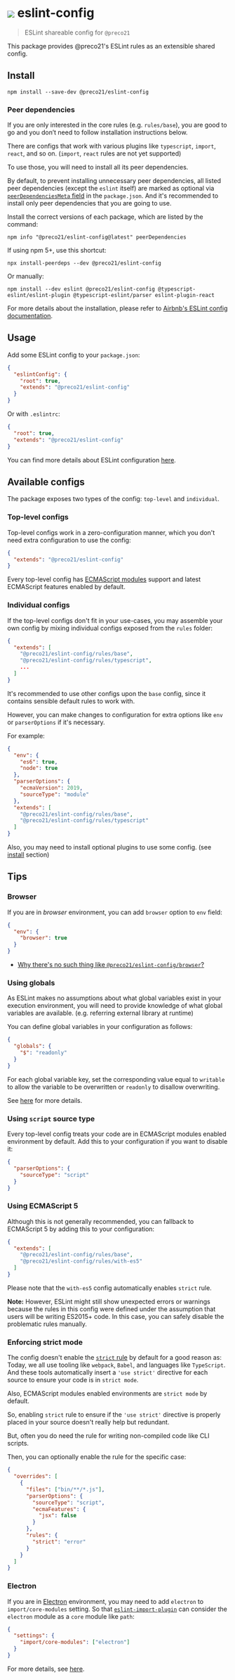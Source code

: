 # [<img src="https://github.com/preco21/eslint-config/blob/main/media/logo.svg?raw=true" align="center" />](https://github.com/preco21/eslint-config) eslint-config

> ESLint shareable config for `@preco21`

This package provides @preco21's ESLint rules as an extensible shared config.

## Install

```shell
npm install --save-dev @preco21/eslint-config
```

### Peer dependencies

If you are only interested in the core rules (e.g. `rules/base`), you are good to go and you don’t need to follow installation instructions below.

There are configs that work with various plugins like `typescript`, `import`, `react`, and so on. (`import`, `react` rules are not yet supported)

To use those, you will need to install all its peer dependencies.

By default, to prevent installing unnecessary peer dependencies, all listed peer dependencies (except the `eslint` itself) are marked as optional via [`peerDependenciesMeta` field](https://docs.npmjs.com/cli/v7/configuring-npm/package-json#peerdependenciesmeta) in the `package.json`. And it's recommended to install only peer dependencies that you are going to use.

Install the correct versions of each package, which are listed by the command:

```shell
npm info "@preco21/eslint-config@latest" peerDependencies
```

If using npm 5+, use this shortcut:

```shell
npx install-peerdeps --dev @preco21/eslint-config
```

Or manually:

```shell
npm install --dev eslint @preco21/eslint-config @typescript-eslint/eslint-plugin @typescript-eslint/parser eslint-plugin-react
```

For more details about the installation, please refer to [Airbnb's ESLint config documentation](https://github.com/airbnb/javascript/blob/f5c14cae2ff58000cead98290b8ec4b54dda2f14/packages/eslint-config-airbnb-base/README.md#usage).

## Usage

Add some ESLint config to your `package.json`:

```json
{
  "eslintConfig": {
    "root": true,
    "extends": "@preco21/eslint-config"
  }
}
```

Or with `.eslintrc`:

```json
{
  "root": true,
  "extends": "@preco21/eslint-config"
}
```

You can find more details about ESLint configuration [here](http://eslint.org/docs/user-guide/configuring).

## Available configs

The package exposes two types of the config: `top-level` and `individual`.

### Top-level configs

Top-level configs work in a zero-configuration manner, which you don't need extra configuration to use the config:

```json
{
  "extends": "@preco21/eslint-config"
}
```

Every top-level config has [ECMAScript modules](http://2ality.com/2014/09/es6-modules-final.html) support and latest ECMAScript features enabled by default.

### Individual configs

If the top-level configs don't fit in your use-cases, you may assemble your own config by mixing individual configs exposed from the `rules` folder:

```json
{
  "extends": [
    "@preco21/eslint-config/rules/base",
    "@preco21/eslint-config/rules/typescript",
    ...
  ]
}
```

It's recommended to use other configs upon the `base` config, since it contains sensible default rules to work with.

However, you can make changes to configuration for extra options like `env` or `parserOptions` if it's necessary.

For example:

```json
{
  "env": {
    "es6": true,
    "node": true
  },
  "parserOptions": {
    "ecmaVersion": 2019,
    "sourceType": "module"
  },
  "extends": [
    "@preco21/eslint-config/rules/base",
    "@preco21/eslint-config/rules/typescript"
  ]
}
```

Also, you may need to install optional plugins to use some config. (see [install](#install) section)

## Tips

### Browser

If you are in _browser_ environment, you can add `browser` option to `env` field:

```json
{
  "env": {
    "browser": true
  }
}
```

- [Why there's no such thing like `@preco21/eslint-config/browser`?](https://github.com/airbnb/javascript/issues/1002)

### Using globals

As ESLint makes no assumptions about what global variables exist in your execution environment, you will need to provide knowledge of what global variables are available. (e.g. referring external library at runtime)

You can define global variables in your configuration as follows:

```json
{
  "globals": {
    "$": "readonly"
  }
}
```

For each global variable key, set the corresponding value equal to `writable` to allow the variable to be overwritten or `readonly` to disallow overwriting.

See [here](https://eslint.org/docs/user-guide/configuring/language-options#specifying-globals) for more details.

### Using `script` source type

Every top-level config treats your code are in ECMAScript modules enabled environment by default. Add this to your configuration if you want to disable it:

```json
{
  "parserOptions": {
    "sourceType": "script"
  }
}
```

### Using ECMAScript 5

Although this is not generally recommended, you can fallback to ECMAScript 5 by adding this to your configuration:

```json
{
  "extends": [
    "@preco21/eslint-config/rules/base",
    "@preco21/eslint-config/rules/with-es5"
  ]
}
```

Please note that the `with-es5` config automatically enables `strict` rule.

**Note:** However, ESLint might still show unexpected errors or warnings because the rules in this config were defined under the assumption that users will be writing ES2015+ code. In this case, you can safely disable the problematic rules manually.

### Enforcing strict mode

The config doesn't enable the [`strict` rule](https://eslint.org/docs/rules/strict) by default for a good reason as: Today, we all use tooling like `webpack`, `Babel`, and languages like `TypeScript`. And these tools automatically insert a `'use strict'` directive for each source to ensure your code is in `strict mode`.

Also, ECMAScript modules enabled environments are `strict mode` by default.

So, enabling `strict` rule to ensure if the `'use strict'` directive is properly placed in your source doesn't really help but redundant.

But, often you do need the rule for writing non-compiled code like CLI scripts.

Then, you can optionally enable the rule for the specific case:

```json
{
  "overrides": [
    {
      "files": ["bin/**/*.js"],
      "parserOptions": {
        "sourceType": "script",
        "ecmaFeatures": {
          "jsx": false
        }
      },
      "rules": {
        "strict": "error"
      }
    }
  ]
}
```

### Electron

If you are in [Electron](https://electronjs.org/) environment, you may need to add `electron` to `import/core-modules` setting. So that [`eslint-import-plugin`](https://github.com/benmosher/eslint-plugin-import) can consider the `electron` module as a `core` module like `path`:

```json
{
  "settings": {
    "import/core-modules": ["electron"]
  }
}
```

For more details, see [here](https://github.com/benmosher/eslint-plugin-import#importcore-modules).
